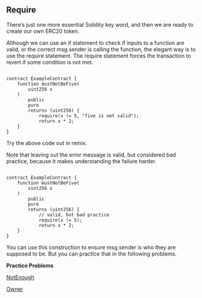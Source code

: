 ## Require

There’s just one more essential Solidity key word, and then we are ready to create our own ERC20 token.

Although we can use an if statement to check if inputs to a function are valid, or the correct msg.sender is calling the function, the elegant way is to use the require statement. The require statement forces the transaction to revert if some condition is not met.

```solidity

contract ExampleContract {
    function mustNotBeFive(
        uint256 x
    ) 
        public 
        pure 
        returns (uint256) {
            require(x != 5, "five is not valid");
            return x * 2;
    }
}

```

Try the above code out in remix.

Note that leaving out the error message is valid, but considered bad practice, because it makes understanding the failure harder.

```solidity

contract ExampleContract {
    function mustNotBeFive(
        uint256 x
    ) 
        public 
        pure 
        returns (uint256) {
            // valid, but bad practice
            require(x != 5);
            return x * 2;
    }
}
```

You can use this construction to ensure msg.sender is who they are supposed to be. But you can practice that in the following problems.

**Practice Problems**

[NotEnough](https://github.com/RareSkills/Solidity-Exercises/tree/main/NotEnough)

[Owner](https://github.com/RareSkills/Solidity-Exercises/tree/main/Owner)
